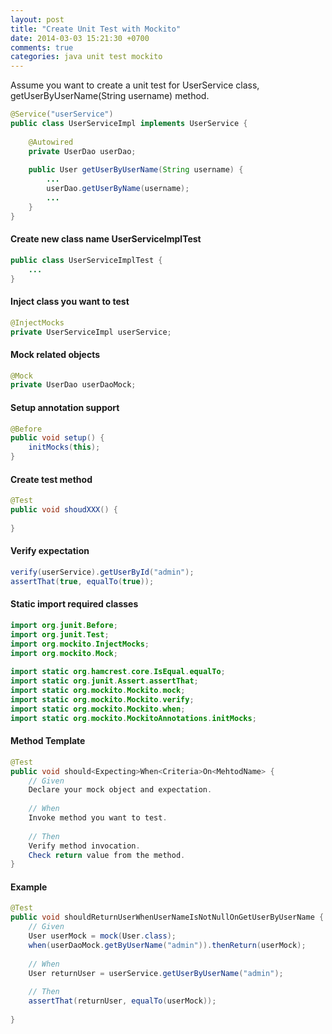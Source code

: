```yaml
---
layout: post
title: "Create Unit Test with Mockito"
date: 2014-03-03 15:21:30 +0700
comments: true
categories: java unit test mockito
---
```



Assume you want to create a unit test for UserService class, getUserByUserName(String username) method.

```java
@Service("userService")
public class UserServiceImpl implements UserService {
 
    @Autowired
    private UserDao userDao;
 
    public User getUserByUserName(String username) {
        ...
        userDao.getUserByName(username);
        ...
    }
}
```

#### Create new class name UserServiceImplTest

```java
public class UserServiceImplTest {
    ...
}
```

#### Inject class you want to test

```java
@InjectMocks
private UserServiceImpl userService;

```

#### Mock related objects

```java
@Mock
private UserDao userDaoMock;
```

#### Setup annotation support
```java
@Before
public void setup() {
    initMocks(this);
}
```

#### Create test method

```java
@Test
public void shoudXXX() {
 
}
```

#### Verify expectation

```java
verify(userService).getUserById("admin");
assertThat(true, equalTo(true));
```

#### Static import required classes

```java
import org.junit.Before;
import org.junit.Test;
import org.mockito.InjectMocks;
import org.mockito.Mock;
 
import static org.hamcrest.core.IsEqual.equalTo;
import static org.junit.Assert.assertThat;
import static org.mockito.Mockito.mock;
import static org.mockito.Mockito.verify;
import static org.mockito.Mockito.when;
import static org.mockito.MockitoAnnotations.initMocks;
```

#### Method Template
```java
@Test
public void should<Expecting>When<Criteria>On<MehtodName> {
    // Given
    Declare your mock object and expectation.
 
    // When
    Invoke method you want to test.
 
    // Then
    Verify method invocation.
    Check return value from the method.
}
```

#### Example

```java
@Test
public void shouldReturnUserWhenUserNameIsNotNullOnGetUserByUserName {
    // Given
    User userMock = mock(User.class);
    when(userDaoMock.getByUserName("admin")).thenReturn(userMock);
 
    // When
    User returnUser = userService.getUserByUserName("admin");
 
    // Then
    assertThat(returnUser, equalTo(userMock));
 
}
```
